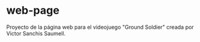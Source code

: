 # web-page
Proyecto de la página web para el videojuego "Ground Soldier" creada por Victor Sanchis Saumell.
